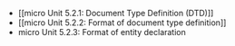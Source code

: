 - [[micro Unit 5.2.1: Document Type Definition (DTD)]]
- [[micro Unit 5.2.2: Format of document type definition]]
- micro Unit 5.2.3: Format of entity declaration